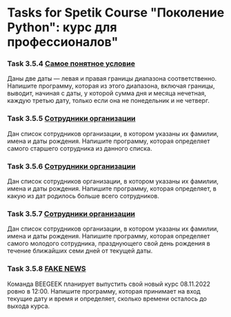 # Tasks for Spetik Course "Поколение Python": курс для профессионалов"

### Task 3.5.4 [Самое понятное условие](notebooks/Python_Pro_3_5_4.ipynb)

Даны две даты — левая и правая границы диапазона соответственно. Напишите программу, которая из этого диапазона, включая границы, выводит, начиная с даты, у которой сумма дня и месяца нечетная, каждую третью дату, только если она не понедельник и не четверг.

### Task 3.5.5 [Сотрудники организации](notebooks/Python_Pro_3_5_5.ipynb)

Дан список сотрудников организации, в котором указаны их фамилии, имена и даты рождения. Напишите программу, которая определяет самого старшего сотрудника из данного списка.

### Task 3.5.6 [Сотрудники организации](notebooks/Python_Pro_3_5_6.ipynb)

Дан список сотрудников организации, в котором указаны их фамилии, имена и даты рождения. Напишите программу, которая определяет, в какую из дат родилось больше всего сотрудников.

### Task 3.5.7 [Сотрудники организации](notebooks/Python_Pro_3_5_7.ipynb)

Дан список сотрудников организации, в котором указаны их фамилии, имена и даты рождения. Напишите программу, которая определяет самого молодого сотрудника, празднующего свой день рождения в течение ближайших семи дней от текущей даты.

### Task 3.5.8 [FAKE NEWS](notebooks/Python_Pro_3_5_8.ipynb)

Команда BEEGEEK планирует выпустить свой новый курс 08.11.2022 ровно в 12:00. Напишите программу, которая принимает на вход текущие дату и время и определяет, сколько времени осталось до выхода курса.